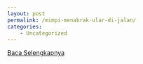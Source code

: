 ```yaml
---
layout: post
permalink: /mimpi-menabrak-ular-di-jalan/
categories:
    - Uncategorized
---
```


[Baca Selengkapnya](/01)